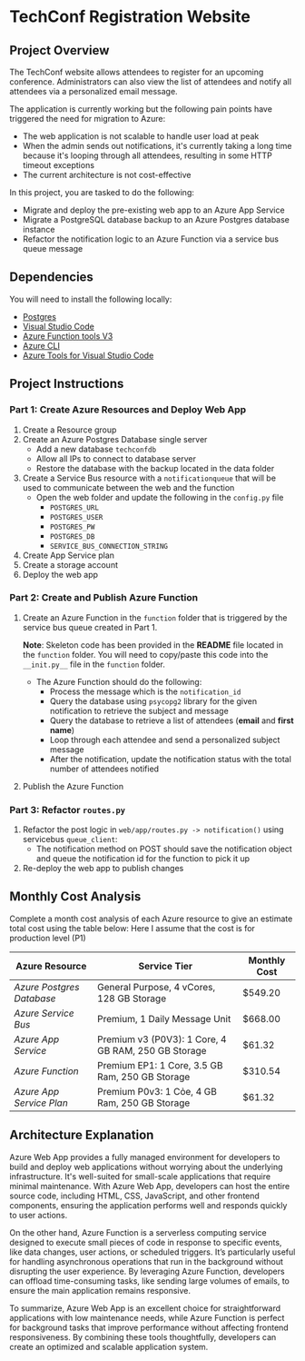 # TechConf Registration Website

## Project Overview
The TechConf website allows attendees to register for an upcoming conference. Administrators can also view the list of attendees and notify all attendees via a personalized email message.

The application is currently working but the following pain points have triggered the need for migration to Azure:
 - The web application is not scalable to handle user load at peak
 - When the admin sends out notifications, it's currently taking a long time because it's looping through all attendees, resulting in some HTTP timeout exceptions
 - The current architecture is not cost-effective 

In this project, you are tasked to do the following:
- Migrate and deploy the pre-existing web app to an Azure App Service
- Migrate a PostgreSQL database backup to an Azure Postgres database instance
- Refactor the notification logic to an Azure Function via a service bus queue message

## Dependencies

You will need to install the following locally:
- [Postgres](https://www.postgresql.org/download/)
- [Visual Studio Code](https://code.visualstudio.com/download)
- [Azure Function tools V3](https://docs.microsoft.com/en-us/azure/azure-functions/functions-run-local?tabs=windows%2Ccsharp%2Cbash#install-the-azure-functions-core-tools)
- [Azure CLI](https://docs.microsoft.com/en-us/cli/azure/install-azure-cli?view=azure-cli-latest)
- [Azure Tools for Visual Studio Code](https://marketplace.visualstudio.com/items?itemName=ms-vscode.vscode-node-azure-pack)

## Project Instructions

### Part 1: Create Azure Resources and Deploy Web App
1. Create a Resource group
2. Create an Azure Postgres Database single server
   - Add a new database `techconfdb`
   - Allow all IPs to connect to database server
   - Restore the database with the backup located in the data folder
3. Create a Service Bus resource with a `notificationqueue` that will be used to communicate between the web and the function
   - Open the web folder and update the following in the `config.py` file
      - `POSTGRES_URL`
      - `POSTGRES_USER`
      - `POSTGRES_PW`
      - `POSTGRES_DB`
      - `SERVICE_BUS_CONNECTION_STRING`
4. Create App Service plan
5. Create a storage account
6. Deploy the web app

### Part 2: Create and Publish Azure Function
1. Create an Azure Function in the `function` folder that is triggered by the service bus queue created in Part 1.

      **Note**: Skeleton code has been provided in the **README** file located in the `function` folder. You will need to copy/paste this code into the `__init.py__` file in the `function` folder.
      - The Azure Function should do the following:
         - Process the message which is the `notification_id`
         - Query the database using `psycopg2` library for the given notification to retrieve the subject and message
         - Query the database to retrieve a list of attendees (**email** and **first name**)
         - Loop through each attendee and send a personalized subject message
         - After the notification, update the notification status with the total number of attendees notified
2. Publish the Azure Function

### Part 3: Refactor `routes.py`
1. Refactor the post logic in `web/app/routes.py -> notification()` using servicebus `queue_client`:
   - The notification method on POST should save the notification object and queue the notification id for the function to pick it up
2. Re-deploy the web app to publish changes

## Monthly Cost Analysis
Complete a month cost analysis of each Azure resource to give an estimate total cost using the table below:
Here I assume that the cost is for production level (P1)

| Azure Resource           | Service Tier                              | Monthly Cost |
|--------------------------|-------------------------------------------|-------------|
| *Azure Postgres Database* | General Purpose, 4 vCores, 128 GB Storage | $549.20    |
| *Azure Service Bus*      | Premium, 1 Daily Message Unit | $668.00       |
| *Azure App Service*      | Premium v3 (P0V3): 1 Core, 4 GB RAM, 250 GB Storage   | $61.32        |
| *Azure Function*         | Premium EP1: 1 Core, 3.5 GB Ram, 250 GB Storage                               | $310.54     |
| *Azure App Service Plan* | Premium P0v3: 1 Cỏe, 4 GB Ram, 250 GB Storage                           | $61.32       |

## Architecture Explanation
Azure Web App provides a fully managed environment for developers to build and deploy web applications without worrying about the underlying infrastructure. It's well-suited for small-scale applications that require minimal maintenance. With Azure Web App, developers can host the entire source code, including HTML, CSS, JavaScript, and other frontend components, ensuring the application performs well and responds quickly to user actions.

On the other hand, Azure Function is a serverless computing service designed to execute small pieces of code in response to specific events, like data changes, user actions, or scheduled triggers. It’s particularly useful for handling asynchronous operations that run in the background without disrupting the user experience. By leveraging Azure Function, developers can offload time-consuming tasks, like sending large volumes of emails, to ensure the main application remains responsive.

To summarize, Azure Web App is an excellent choice for straightforward applications with low maintenance needs, while Azure Function is perfect for background tasks that improve performance without affecting frontend responsiveness. By combining these tools thoughtfully, developers can create an optimized and scalable application system.